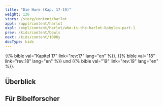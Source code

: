 ```yaml
---
title: "Die Hure (Kap. 17-19)"
weight: 130
story: /story/content/harlot
appl: /appl/content/harlot
expl: /expl/content/harlot/who-is-the-harlot-babylon-part-1
prev: /kids/content/bowls
next: /kids/content/1000y
docType: kids
---
```


{{% bible val="Kapitel 17" link="rev:17" lang="en" %}}, {{% bible val="18" link="rev:18" lang="en" %}} und {{% bible val="19" link="rev:19" lang="en" %}}.


## Überblick


## Für Bibelforscher